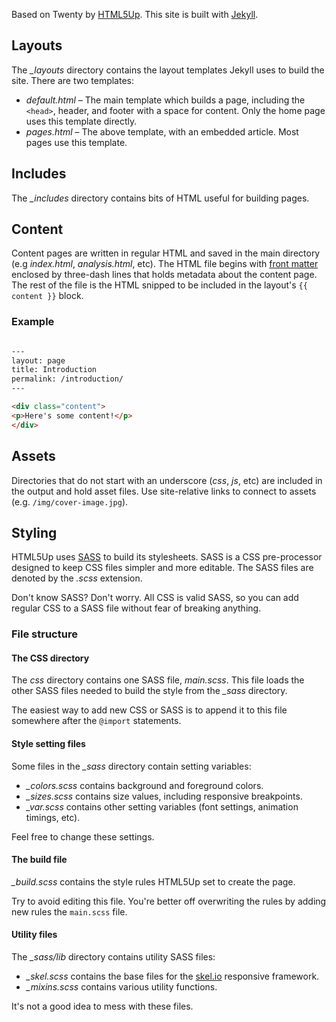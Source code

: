 Based on Twenty by [HTML5Up](html5up.net). This site is built with [Jekyll](https://jekyllrb.com/).

## Layouts

The *_layouts* directory contains the layout templates Jekyll uses to build the site. There are two templates:

* *default.html* – The main template which builds a page, including the `<head>`, header, and footer with a space for content. Only the home page uses this template directly.
* *pages.html* – The above template, with an embedded article. Most pages use this template.


## Includes

The *_includes* directory contains bits of HTML useful for building pages.

## Content

Content pages are written in regular HTML and saved in the main directory (e.g *index.html*, *analysis.html*, etc). The HTML file begins with [front matter](https://jekyllrb.com/docs/frontmatter/) enclosed by three-dash lines that holds metadata about the content page. The rest of the file is the HTML snipped to be included in the layout's `{{ content }}` block.

### Example

```html

---
layout: page
title: Introduction
permalink: /introduction/
---

<div class="content">
<p>Here's some content!</p>
</div>
```

## Assets

Directories that do not start with an underscore (*css*, *js*, etc) are included in the output and hold asset files. Use site-relative links to connect to assets (e.g. `/img/cover-image.jpg`).


## Styling

HTML5Up uses [SASS](http://sass-lang.com/) to build its stylesheets. SASS is a CSS pre-processor designed to keep CSS files simpler and more editable. The SASS files are denoted by the *.scss* extension.

Don't know SASS? Don't worry. All CSS is valid SASS, so you can add regular CSS to a SASS file without fear of breaking anything.

### File structure

#### The CSS directory

The *css* directory contains one SASS file, *main.scss*. This file loads the other SASS files needed to build the style from the *_sass* directory.

The easiest way to add new CSS or SASS is to append it to this file somewhere after the `@import` statements.

#### Style setting files

Some files in the *_sass* directory contain setting variables:

* *_colors.scss* contains background and foreground colors.
* *_sizes.scss* contains size values, including responsive breakpoints.
* *_var.scss* contains other setting variables (font settings, animation timings, etc).

Feel free to change these settings.

#### The build file

*_build.scss* contains the style rules HTML5Up set to create the page.

Try to avoid editing this file. You're better off overwriting the rules by adding new rules  the `main.scss` file.

#### Utility files

The *_sass/lib* directory contains utility SASS files:

* *_skel.scss* contains the base files for the [skel.io](http://skel.io/) responsive framework.
* *_mixins.scss* contains various utility functions.

It's not a good idea to mess with these files.
